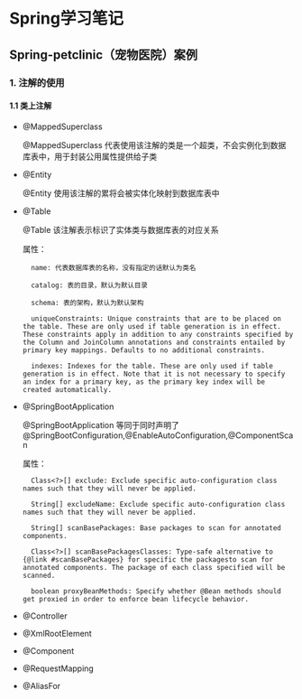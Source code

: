 # Spring学习笔记

## Spring-petclinic（宠物医院）案例

### 1. 注解的使用

#### 1.1 类上注解

- @MappedSuperclass

    @MappedSuperclass 代表使用该注解的类是一个超类，不会实例化到数据库表中，用于封装公用属性提供给子类

- @Entity

    @Entity 使用该注解的累将会被实体化映射到数据库表中

- @Table

    @Table 该注解表示标识了实体类与数据库表的对应关系 

    属性：

        name: 代表数据库表的名称，没有指定的话默认为类名
    
        catalog: 表的目录，默认为默认目录
    
        schema: 表的架构，默认为默认架构
    
        uniqueConstraints: Unique constraints that are to be placed on the table. These are only used if table generation is in effect. These constraints apply in addition to any constraints specified by the Column and JoinColumn annotations and constraints entailed by primary key mappings. Defaults to no additional constraints.
    
        indexes: Indexes for the table. These are only used if table generation is in effect. Note that it is not necessary to specify an index for a primary key, as the primary key index will be created automatically.

- @SpringBootApplication

    @SpringBootApplication 等同于同时声明了@SpringBootConfiguration,@EnableAutoConfiguration,@ComponentScan

    属性：

        Class<?>[] exclude: Exclude specific auto-configuration class names such that they will never be applied.

        String[] excludeName: Exclude specific auto-configuration class names such that they will never be applied.

        String[] scanBasePackages: Base packages to scan for annotated components.

        Class<?>[] scanBasePackagesClasses: Type-safe alternative to {@link #scanBasePackages} for specific the packagesto scan for annotated components. The package of each class specified will be scanned.

        boolean proxyBeanMethods: Specify whether @Bean methods should get proxied in order to enforce bean lifecycle behavior.

- @Controller

- @XmlRootElement

- @Component

- @RequestMapping

- @AliasFor
